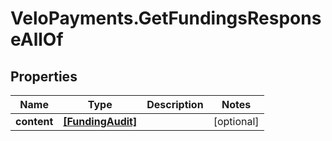# VeloPayments.GetFundingsResponseAllOf

## Properties

Name | Type | Description | Notes
------------ | ------------- | ------------- | -------------
**content** | [**[FundingAudit]**](FundingAudit.md) |  | [optional] 



